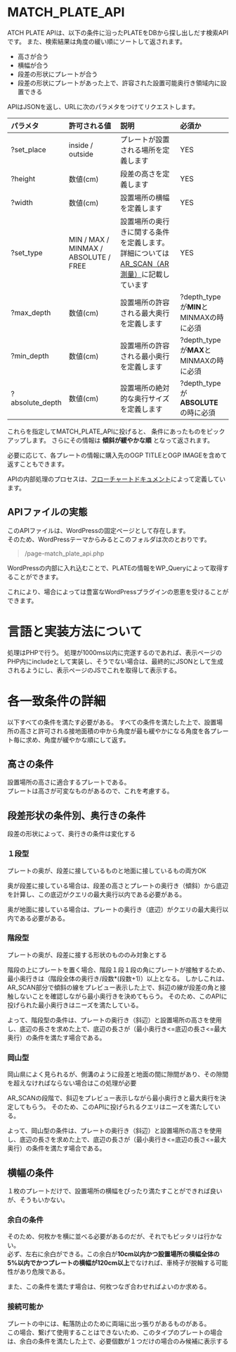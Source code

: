 # MATCH_PLATE_API
ATCH PLATE APIは、以下の条件に沿ったPLATEをDBから探し出しだす検索APIです。
また、検索結果は角度の緩い順にソートして返されます。

- 高さが合う
- 横幅が合う
- 段差の形状にプレートが合う
- 段差の形状にプレートがあった上で、許容された設置可能奥行き領域内に設置できる

APIはJSONを返し、URLに次のパラメタをつけてリクエストします。

|パラメタ|許可される値|説明|必須か|
|:-|:-|:-|:-|
|?set_place|inside / outside|プレートが設置される場所を定義します|YES
|?height|数値(cm)|段差の高さを定義します|YES
|?width|数値(cm)|設置場所の横幅を定義します|YES
|?set_type|MIN / MAX / MINMAX / ABSOLUTE / FREE|設置場所の奥行きに関する条件を定義します。詳細については[AR_SCAN（AR測量）](/Docs/AR_SCAN/ar_scan.md)に記載しています|YES
|?max_depth|数値(cm)|設置場所の許容される最大奥行を定義します|?depth_typeが**MIN**とMINMAXの時に必須|
|?min_depth|数値(cm)|設置場所の許容される最小奥行を定義します|?depth_typeが**MAX**とMINMAXの時に必須|
|?absolute_depth|数値(cm)|設置場所の絶対的な奥行サイズを定義します|?depth_typeが**ABSOLUTE**の時に必須|


これらを指定してMATCH_PLATE_APIに投げると、 条件にあったものをピックアップします。
さらにその情報は **傾斜が緩やかな順** となって返されます。

必要に応じて、各プレートの情報に購入先のOGP TITLEとOGP IMAGEを含めて返すこともできます。

APIの内部処理のプロセスは、[フローチャートドキュメント](/Docs/MATCH_PLATE_API/flow.pdf)によって定義しています。

## APIファイルの実態
このAPIファイルは、WordPressの固定ページとして存在します。<br>
そのため、WordPressテーマからみるとこのフォルダは次のとおりです。
>/page-match_plate_api.php

WordPressの内部に入れ込むことで、PLATEの情報をWP_Queryによって取得することができます。

これにより、場合によっては豊富なWordPressプラグインの恩恵を受けることができます。


# 言語と実装方法について
処理はPHPで行う。
処理が1000ms以内に完遂するのであれば、表示ページのPHP内にincludeとして実装し、そうでない場合は、最終的にJSONとして生成されるようにし、表示ページのJSでこれを取得して表示する。

# 各一致条件の詳細
以下すべての条件を満たす必要がある。
すべての条件を満たした上で、設置場所の高さと許可される接地面積の中から角度が最も緩やかになる角度を各プレート毎に求め、角度が緩やかな順にして返す。


## 高さの条件
設置場所の高さに適合するプレートである。<br>
プレートは高さが可変なものがあるので、これを考慮する。

## 段差形状の条件別、奥行きの条件

段差の形状によって、奥行きの条件は変化する

### １段型
プレートの奥が、段差に接しているものと地面に接しているもの両方OK

奥が段差に接している場合は、段差の高さとプレートの奥行き（傾斜）から底辺を計算し、この底辺がクエリの最大奥行以内である必要がある。

奥が地面に接している場合は、プレートの奥行き（底辺）がクエリの最大奥行以内である必要がある。

### 階段型
プレートの奥が、段差に接する形状のもののみ対象とする

階段の上にプレートを置く場合、階段１段１段の角にプレートが接触するため、最小奥行きは（階段全体の奥行き/段数*(段数+1)）以上となる。
しかしこれは、AR_SCAN部分で傾斜の線をプレビュー表示した上で、斜辺の線が段差の角と接触しないことを確認しながら最小奥行きを決めてもらう。
そのため、このAPIに投げられた最小奥行きはニーズを満たしている。

よって、階段型の条件は、プレートの奥行き（斜辺）と設置場所の高さを使用し、底辺の長さを求めた上で、底辺の長さが（最小奥行き\<=底辺の長さ\<=最大奥行）の条件を満たす場合である。

### 岡山型
岡山県によく見られるが、側溝のように段差と地面の間に隙間があり、その隙間を超えなければならない場合はこの処理が必要

AR_SCANの段階で、斜辺をプレビュー表示しながら最小奥行きと最大奥行を決定してもらう。
そのため、このAPIに投げられるクエリはニーズを満たしている。

よって、岡山型の条件は、プレートの奥行き（斜辺）と設置場所の高さを使用し、底辺の長さを求めた上で、底辺の長さが（最小奥行き\<=底辺の長さ\<=最大奥行）の条件を満たす場合である。

## 横幅の条件
１枚のプレートだけで、設置場所の横幅をぴったり満たすことができれば良いが、そうもいかない。

### 余白の条件
そのため、何枚かを横に並べる必要があるのだが、それでもピッタリは行かない。<br>
必ず、左右に余白ができる。この余白が**10cm以内かつ設置場所の横幅全体の5%以内でかつプレートの横幅が120cm以上**でなければ、車椅子が脱輪する可能性があり危険である。

また、この条件を満たす場合は、何枚つなぎ合わせればよいのか求める。

### 接続可能か
プレートの中には、転落防止のために両端に出っ張りがあるものがある。<br>
この場合、繋げて使用することはできないため、このタイプのプレートの場合は、余白の条件を満たした上で、必要個数が１つだけの場合のみ候補に表示する